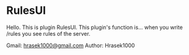 # RulesUI
Hello.
This is plugin RulesUI.
This plugin's function is... when you write /rules you see rules of the server.

Gmail: hrasek1000@gmail.com
Author: Hrasek1000
